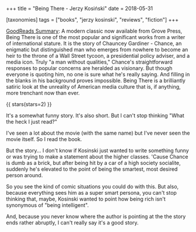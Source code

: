 +++
title = "Being There - Jerzy Kosiński"
date = 2018-05-31

[taxonomies]
tags = ["books", "jerzy kosinski", "reviews", "fiction"]
+++

[GoodReads Summary](https://www.goodreads.com/book/show/677877.Being_There):
A modern classic now available from Grove Press, Being There is one of the
most popular and significant works from a writer of international stature. It
is the story of Chauncey Gardiner - Chance, an enigmatic but distinguished man
who emerges from nowhere to become an heir to the throne of a Wall Street
tycoon, a presidential policy adviser, and a media icon. Truly "a man without
qualities," Chance's straightforward responses to popular concerns are
heralded as visionary. But though everyone is quoting him, no one is sure what
he's really saying. And filling in the blanks in his background proves
impossible. Being There is a brilliantly satiric look at the unreality of
American media culture that is, if anything, more trenchant now than ever.

<!-- more -->

{{ stars(stars=2) }}

It's a somewhat funny story. It's also short. But I can't stop thinking "What
the heck I just read?"

I've seen a lot about the movie (with the same name) but I've never seen the
movie itself. So I read the book.

But the story... I don't know if Kosinski just wanted to write something funny
or was trying to make a statement about the higher classes. 'Cause Chance is
dumb as a brick, but after being hit by a car of a high society socialite,
suddenly he's elevated to the point of being the smartest, most desired person
around.

So you see the kind of comic situations you could do with this. But also,
because everything sees him as a super smart persona, you can't stop thinking
that, maybe, Kosinski wanted to point how being rich isn't synonymous of
"being intelligent".

And, because you never know where the author is pointing at the the story ends
rather abruptly, I can't really say it's a good story.
